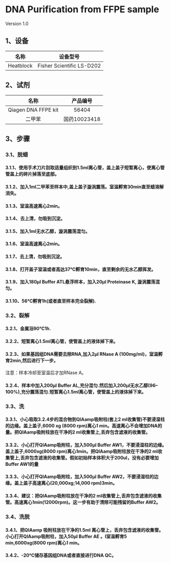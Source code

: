 # DNA Purification from FFPE sample

Version 1.0
## 1、设备

| 名称 | 设备型号 | 
|:-------------:|:-------------:| 
| Heatblock | Fisher Scientific LS-D202 |

## 2、试剂

| 名称 | 产品编号 | 
|:-------------:|:-------------:| 
| Qiagen DNA FFPE kit | 56404 | 
| 二甲苯 | 国药10023418 | 

## 3、步骤
### 3.1、脱蜡
#### 3.1.1、使用手术刀片刮取适量组织到1.5ml离心管，盖上盖子短暂离心，使离心管管盖上的碎片掉落至底部。
#### 3.1.2、加入1ml二甲苯至样本中,盖上盖子漩涡震荡。室温孵育30min直至蜡溶解消失。
#### 3.1.3、室温高速离心2min。
#### 3.1.4、去上清，勿吸到沉淀。
#### 3.1.5、加入1ml无水乙醇，漩涡震荡混匀。
#### 3.1.6、室温高速离心2min。
#### 3.1.7、去上清，勿吸到沉淀。
#### 3.1.8、打开盖子室温或者高达37℃孵育10min，直至剩余的无水乙醇挥发。
#### 3.1.9、加入180μl Buffer ATL悬浮样本，加入20μl Proteinase K, 漩涡震荡混匀。
#### 3.1.10、56℃孵育1h(或者直至样本完全裂解).
### 3.2、裂解
#### 3.2.1、金属浴90℃1h.
#### 3.2.2、短暂离心1.5ml离心管，使管盖上的液体掉下来。
#### 3.2.3、如果基因组DNA需要去除RNA,加入2µl RNase A (100mg/ml)，室温孵育2min,然后进行下一步。
注意：样本冷却至室温后才加RNase A。
#### 3.2.4、样本中加入200μl Buffer AL,充分混匀.然后加入200μl无水乙醇(96–100%),充分震荡混匀.短暂离心1.5ml离心管，使管盖上的液体掉下来。
### 3.3、洗
#### 3.3.1、小心吸取3.2.4步的混合物到QIAamp吸附柱(套上2 ml收集管)不要浸湿柱的边缘。盖上盖子,6000 xg (8000 rpm)离心1 min。高速离心不会增加DNA的量。把QIAamp吸附柱放在干净的2 ml收集管上,丢弃包含滤液的收集管。
#### 3.3.2、小心打开QIAamp吸附柱，加入500μl Buffer AW1，不要浸湿柱的边缘。盖上盖子,6000xg(8000 rpm)离心1min。把QIAamp吸附柱放在干净的2 ml收集管上,丢弃包含滤液的收集管。假如初始样本体积大于200ul，没有必要增加Buffer AW1的量
#### 3.3.3、小心打开QIAamp吸附柱，加入500μl Buffer AW2，不要浸湿柱的边缘。盖上盖子高速离心(20,000xg;14,000 rpm)3min。
#### 3.3.4、建议：把QIAamp吸附柱放在干净的2 ml收集管上,丢弃包含滤液的收集管。高速离心1min(12000rpm)。这一步有助于清除可能残留的Buffer AW2。
### 3.4、洗脱
#### 3.4.1、把QIAamp 吸附柱放在干净的1.5ml 离心管上，丢弃包含滤液的收集管。小心打开QIAamp吸附柱，加入50μl Buffer AE 。I室温孵育5 min,6000xg(8000 rpm)离心1 min。
#### 3.4.2、-20℃储存基因组DNA或者直接进行DNA QC。
